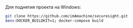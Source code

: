 Для поднятия проекта на Windows:
```bash
git clone https://github.com/imAmachine/securesight.git
$env:DOCKER_BUILDKIT=1; docker-compose build
```
